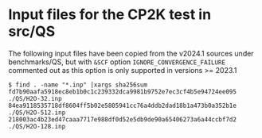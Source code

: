 # Input files for the CP2K test in src/QS

The following input files have been copied from the v2024.1 sources under benchmarks/QS,
but with `&SCF` option `IGNORE_CONVERGENCE_FAILURE` commented out as this option is only supported in versions >= 2023.1

```
$ find . -name "*.inp" |xargs sha256sum
fd7b90aafa5918ec8eb1b0c1c239332dca9981b9752e7ec3cf4b5e94724ee095  ./QS/H2O-32.inp
84ea9118535718df8604ff5b02e5805941cc76a4ddb2dad18b1a473b0a352b1e  ./QS/H2O-512.inp
218003ac4b23ed47caaa7717e988df0d52e5db9de90a65406273a6a44ccbf7d2  ./QS/H2O-128.inp
```
